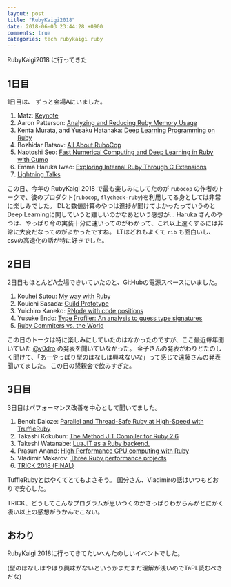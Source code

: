 ```yaml
---
layout: post
title: "RubyKaigi2018"
date: 2018-06-03 23:44:28 +0900
comments: true
categories: tech rubykaigi ruby
---
```


RubyKaigi2018 に行ってきた

## 1日目

1日目は、 ずっと会場Aにいました。

1. Matz: [Keynote](http://rubykaigi.org/2018/presentations/yukihiro_matz.html#may31)
1. Aaron Patterson: [Analyzing and Reducing Ruby Memory Usage](http://rubykaigi.org/2018/presentations/tenderlove.html#may31)
1. Kenta Murata, and Yusaku Hatanaka: [Deep Learning Programming on Ruby](http://rubykaigi.org/2018/presentations/mrkn.html#may31)
1. Bozhidar Batsov: [All About RuboCop](http://rubykaigi.org/2018/presentations/bbatsov.html#may31)
1. Naotoshi Seo: [Fast Numerical Computing and Deep Learning in Ruby with Cumo](http://rubykaigi.org/2018/presentations/sonots.html#may31)
1. Emma Haruka Iwao: [Exploring Internal Ruby Through C Extensions](http://rubykaigi.org/2018/presentations/Yuryu.html#may31)
1. [Lightning Talks](http://rubykaigi.org/2018/presentations/lt/)

この日、今年の RubyKaigi 2018 で最も楽しみにしてたのが `rubocop` の作者のトークで、彼のプロダクト(`rubocop`, `flycheck-ruby`)を利用してる身としては非常に楽しみでした。
DLと数値計算のやつは進捗が聞けてよかったっていうのとDeep Learningに関していうと難しいのかなあという感想が…
Haruka さんのやつは、やっぱり今の実装十分に速いってのがわかって、これ以上速くするには非常に大変だなってのがよかったですね。
LTはどれもよくて `rib` も面白いし、 csvの高速化の話が特に好きでした。

## 2日目

2日目もほとんどA会場できいていたのと、GitHubの電源スペースにいました。

1. Kouhei Sutou: [My way with Ruby](http://rubykaigi.org/2018/presentations/ktou.html#jun01)
1. Kouichi Sasada: [Guild Prototype](http://rubykaigi.org/2018/presentations/ko1.html#jun01)
1. Yuichiro Kaneko: [RNode with code positions](http://rubykaigi.org/2018/presentations/spikeolaf.html#jun01)
1. Yusuke Endo: [Type Profiler: An analysis to guess type signatures](http://rubykaigi.org/2018/presentations/mametter.html#jun01)
1. [Ruby Commiters vs. the World](http://rubykaigi.org/2018/presentations/rubylangorg.html#jun01)

この日のトークは特に楽しみにしていたのはなかったのですが、ここ最近毎年聞いていた [@v0dro](http://rubykaigi.org/2018/presentations/v0dro.html#jun01) の発表を聞いていなかった。
金子さんの発表がわりとたのしく聞けて、「あーやっぱり型のはなしは興味ないな」って感じで遠藤さんの発表聞いてました。
この日の懇親会で飲みすぎた。


## 3日目

3日目はパフォーマンス改善を中心として聞いてました。

1. Benoit Daloze: [Parallel and Thread-Safe Ruby at High-Speed with TruffleRuby](http://rubykaigi.org/2018/presentations/eregontp.html#jun02)
1. Takashi Kokubun: [The Method JIT Compiler for Ruby 2.6](http://rubykaigi.org/2018/presentations/k0kubun.html#jun02)
1. Takeshi Watanabe: [LuaJIT as a Ruby backend.](http://rubykaigi.org/2018/presentations/take-cheeze.html#jun02)
1. Prasun Anand: [High Performance GPU computing with Ruby](http://rubykaigi.org/2018/presentations/prasun_anand.html#jun02)
1. Vladimir Makarov: [Three Ruby performance projects](http://rubykaigi.org/2018/presentations/vnmakarov.html#jun02)
1. [TRICK 2018 (FINAL)](http://rubykaigi.org/2018/presentations/tric.html#jun02)


TuffleRubyとはやくてとてもよさそう。
国分さん、Vladimirの話はいつもどおりで安心した。

TRICK、どうしてこんなプログラムが思いつくのかさっぱりわからんがとにかく凄い以上の感想がうかんでこない。

## おわり
RubyKaigi 2018に行ってきてたいへんたのしいイベントでした。

(型のはなしはやはり興味がないというかまだまだ理解が浅いのでTaPL読むべきだな)

